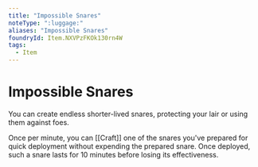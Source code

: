 ```yaml
---
title: "Impossible Snares"
noteType: ":luggage:"
aliases: "Impossible Snares"
foundryId: Item.NXVPzFKOk130rn4W
tags:
  - Item
---
```


# Impossible Snares

You can create endless shorter-lived snares, protecting your lair or using them against foes.

Once per minute, you can [[Craft]] one of the snares you've prepared for quick deployment without expending the prepared snare. Once deployed, such a snare lasts for 10 minutes before losing its effectiveness.
